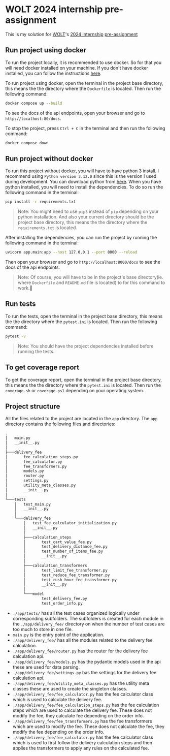 # WOLT 2024 internship pre-assignment

This is my solution for [WOLT](https://wolt.com/en)'s [2024 internship](<https://careers.wolt.com/en/jobs/software-engineer-intern-(2024)/3823ba7>) [pre-assignment](https://github.com/woltapp/engineering-internship-2024)

## Run project using docker

To run the project locally, it is recommended to use docker. So for that you will need docker installed on your machine. If you don't have docker installed, you can follow the instructions [here](https://docs.docker.com/get-docker/).

To run project using docker, open the terminal in the project base directory, this means the the directory where the `Dockerfile` is located. Then run the following command:

```bash
docker compose up --build
```

To see the docs of the api endpoints, open your browser and go to `http://localhost:80/docs`.

To stop the project, press `Ctrl + C` in the terminal and then run the following command:

```bash
docker compose down
```

## Run project without docker

To run this project without docker, you will have to have python 3 install. I recommend using `Python version 3.12.0` since this is the version I used during development. You can download python from [here](https://www.python.org/downloads/). When you have python installed, you will need to install the dependencies. To do so run the following command in the terminal:

```bash
pip install -r requirements.txt
```

> Note: You might need to use `pip3` instead of `pip` depending on your python installation.
> And also your current directory should be the project base directory, this means the the directory where the `requirements.txt` is located.

After installing the dependencies, you can run the project by running the following command in the terminal:

```bash
uvicorn app.main:app --host 127.0.0.1 --port 8000 --reload
```

Then open your browser and go to `http://localhost:8000/docs` to see the docs of the api endpoints.

> Note: Of course, you will have to be in the project's base directory(ie. where `Dockerfile` and `README.md` file is located) to for this command to work.🙂

## Run tests

To run the tests, open the terminal in the project base directory, this means the the directory where the `pytest.ini` is located. Then run the following command:

```bash
pytest -v
```

> Note: You should have the project dependencies installed before running the tests.

## To get coverage report

To get the coverage report, open the terminal in the project base directory, this means the the directory where the `pytest.ini` is located. Then run the `coverage.sh` or `coverage.ps1` depending on your operating system.

## Project structure

All the files related to the project are located in the `app` directory. The `app` directory contains the following files and directories:

```bash
.
│   main.py
│   __init__.py
│
├───delivery_fee
│       fee_calculation_steps.py
│       fee_calculator.py
│       fee_transformers.py
│       models.py
│       router.py
│       settings.py
│       utility_meta_classes.py
│       __init__.py
│
└───tests
    │   test_main.py
    │   __init__.py
    │
    └───delivery_fee
        │   test_fee_calculator_initialization.py
        │   __init__.py
        │
        ├───calculation_steps
        │       test_cart_value_fee.py
        │       test_delivery_distance_fee.py
        │       test_number_of_items_fee.py
        │       __init__.py
        │
        ├───calculation_transformers
        │       test_limit_fee_transformer.py
        │       test_reduce_fee_transformer.py
        │       test_rush_hour_fee_transformer.py
        │       __init__.py
        │
        └───model
                test_delivery_fee.py
                test_order_info.py
```

-   `./app/tests/` has all the test cases organized logically under corresponding subfolders. The subfolders is created for each module in the `./app/delivery_fee/` directory on when the number of test cases are too much to store in one file.
-   `main.py` is the entry point of the application.
-   `./app/delivery_fee/` has all the modules related to the delivery fee calculation.
-   `./app/delivery_fee/router.py` has the router for the delivery fee calculation api.
-   `./app/delivery_fee/models.py` has the pydantic models used in the api these are used for data parsing.
-   `./app/delivery_fee/settings.py` has the settings for the delivery fee calculation api.
-   `./app/delivery_fee/utility_meta_classes.py` has the utility meta classes these are used to create the singleton classes.
-   `./app/delivery_fee/fee_calculator.py` has the fee calculator class which is used to calculate the delivery fee.
-   `./app/delivery_fee/fee_calculation_steps.py` has the fee calculation steps which are used to calculate the delivery fee. These does not modify the fee, they calculate fee depending on the order info.
-   `./app/delivery_fee/fee_transformers.py` has the fee transformers which are used to modify the fee. These does not calculate the fee, they modify the fee depending on the order info.
-   `./app/delivery_fee/fee_calculator.py` has the fee calculator class which is used to first follow the delivery calculation steps and then applies the transformers to apply any rules on the calculated fee.
